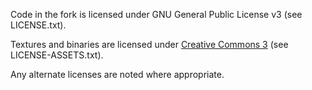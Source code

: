 Code in the fork is licensed under GNU General Public License v3 (see LICENSE.txt).

Textures and binaries are licensed under [Creative Commons 3](http://creativecommons.org/licenses/by/3.0/) (see LICENSE-ASSETS.txt).

Any alternate licenses are noted where appropriate.